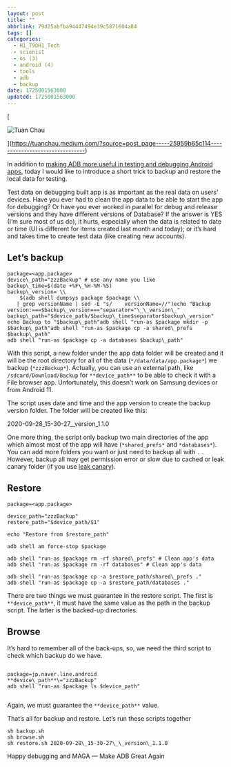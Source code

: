 ```yaml
---
layout: post
title: ""
abbrlink: 79d25abfba94447494e39c5871604a84
tags: []
categories:
  - H1_T9OH1_Tech
  - scienist
  - os (3)
  - android (4)
  - tools
  - adb
  - backup
date: 1725001563000
updated: 1725001563000
---
```


\[

![Tuan Chau](https://miro.medium.com/v2/resize:fill:88:88/1*o0ndNJE8pf2J-qMbahxiBw.jpeg)

]\(<https://tuanchau.medium.com/?source=post_page-----25959b65c114-------------------------------->)

In addition to [making ADB more useful in testing and debugging Android apps](https://medium.com/swlh/extend-the-adb-to-make-app-debugging-easier-59d42fa8cf71), today I would like to introduce a short trick to backup and restore the local data for testing.

Test data on debugging built app is as important as the real data on users’ devices. Have you ever had to clean the app data to be able to start the app for debugging? Or have you ever worked in parallel for debug and release versions and they have different versions of Database? If the answer is YES (I’m sure most of us do), it hurts, especially when the data is related to date or time (UI is different for items created last month and today); or it’s hard and takes time to create test data (like creating new accounts).

## Let’s backup

```shell
package=<app.package>  
device\_path="zzzBackup" # use any name you like  
backup\_time=$(date +%F\_%H-%M-%S)  
backup\_version= \\  
    $(adb shell dumpsys package $package \\  
   | grep versionName | sed -E "s/    versionName=//")echo "Backup version:===$backup\_version==="separator="\_\_version\_"  
backup\_path="$device_path/$backup\_time$separator$backup\_version"  
echo Backup to "$backup\_path"adb shell "run-as $package mkdir -p $backup\_path"adb shell "run-as $package cp -a shared\_prefs $backup\_path"  
adb shell "run-as $package cp -a databases $backup\_path"

```

With this script, a new folder under the app data folder will be created and it will be the root directory for all of the data (`*/data/data/app.package*`) we backup (`*zzzBackup*`). Actually, you can use an external path, like `/sdcard/Download/Backup` for `**device_path**` to be able to check it with a File browser app. Unfortunately, this doesn’t work on Samsung devices or from Android 11.

The script uses date and time and the app version to create the backup version folder. The folder will be created like this:

2020-09-28\_15-30-27\_\_version\_1.1.0

One more thing, the script only backup two main directories of the app which almost most of the app will have (`*shared_prefs*` and `*databases*`). You can add more folders you want or just need to backup all with `.` . However, backup all may get permission error or slow due to cached or leak canary folder (if you use [leak canary](https://square.github.io/leakcanary/)).

## Restore

```shell
package=<app.package>

device_path="zzzBackup"  
restore_path="$device_path/$1"

echo "Restore from $restore_path"

adb shell am force-stop $package

adb shell "run-as $package rm -rf shared\_prefs" # Clean app's data  
adb shell "run-as $package rm -rf databases" # Clean app's data

adb shell "run-as $package cp -a $restore_path/shared\_prefs ."  
adb shell "run-as $package cp -a $restore_path/databases ."

```

There are two things we must guarantee in the restore script. The first is `**device_path**`, it must have the same value as the path in the backup script. The latter is the backed-up directories.

## Browse

It’s hard to remember all of the back-ups, so, we need the third script to check which backup do we have.

```

package=jp.naver.line.android  
**device\_path**\="zzzBackup"  
adb shell "run-as $package ls $device_path"


```

Again, we must guarantee the `**device_path**` value.

That’s all for backup and restore. Let’s run these scripts together

```
sh backup.sh  
sh browse.sh  
sh restore.sh 2020-09-28\_15-30-27\_\_version\_1.1.0
```

Happy debugging and MAGA — Make ADB Great Again
